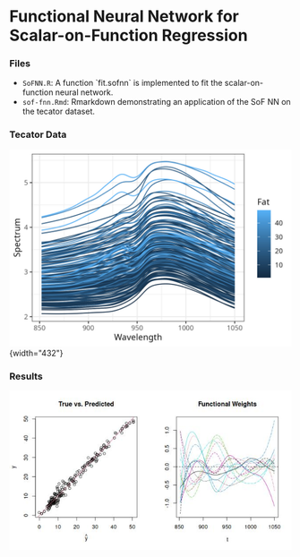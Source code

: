 # Functional Neural Network for Scalar-on-Function Regression

### Files

-   `SoFNN.R`: A function \`fit.sofnn\` is implemented to fit the scalar-on-function neural network.
-   `sof-fnn.Rmd`: Rmarkdown demonstrating an application of the SoF NN on the tecator dataset.

### Tecator Data

![Tecator dataset](figures/tecator.jpg){width="432"}

### Results

![Model fitting results.](figures/sofnn-fit.jpg)
